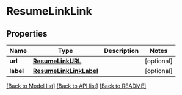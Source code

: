 # ResumeLinkLink


## Properties
Name | Type | Description | Notes
------------ | ------------- | ------------- | -------------
**url** | [**ResumeLinkURL**](ResumeLinkURL.md) |  | [optional] 
**label** | [**ResumeLinkLinkLabel**](ResumeLinkLinkLabel.md) |  | [optional] 

[[Back to Model list]](../README.md#documentation-for-models) [[Back to API list]](../README.md#documentation-for-api-endpoints) [[Back to README]](../README.md)


